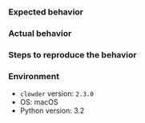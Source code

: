 ### Expected behavior

### Actual behavior

### Steps to reproduce the behavior

### Environment

- `clowder` version: `2.3.0`
- OS: macOS
- Python version: 3.2
